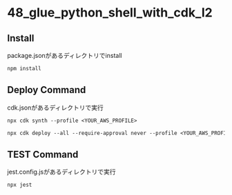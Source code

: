 # 48_glue_python_shell_with_cdk_l2

## Install

package.jsonがあるディレクトリでinstall

```txt
npm install
```

## Deploy Command

cdk.jsonがあるディレクトリで実行

```txt
npx cdk synth --profile <YOUR_AWS_PROFILE>
```

```txt
npx cdk deploy --all --require-approval never --profile <YOUR_AWS_PROFILE>
```

## TEST Command

jest.config.jsがあるディレクトリで実行

```txt
npx jest
```
